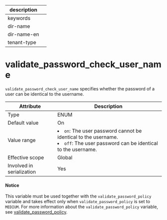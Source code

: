 | description ||
|---|---|
| keywords ||
| dir-name ||
| dir-name-en ||
| tenant-type ||

# validate_password_check_user_name

`validate_password_check_user_name` specifies whether the password of a user can be identical to the username.

| **Attribute** | **Description** |
|---------|-----------------------------------------------------------------------------------------------------------------------------------|
| Type | ENUM |
| Default value | On |
| Value range | <li> `on`: The user password cannot be identical to the username.   <li> `off`: The user password can be identical to the username. |
| Effective scope | Global |
| Involved in serialization | Yes |

  <main id="notice" type='notice'>
    <h4>Notice</h4>
    <p>This variable must be used together with the <code>validate_password_policy</code> variable and takes effect only when <code>validate_password_policy</code> is set to <code>MEDIUM</code>. For more information about the <code>validate_password_policy</code> variable, see <a href="14200.validate_password_policy-global.md">validate_password_policy</a>. </p>
  </main>

